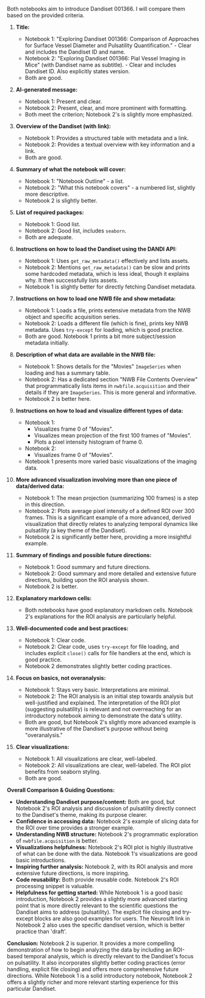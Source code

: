 Both notebooks aim to introduce Dandiset 001366. I will compare them based on the provided criteria.

1.  **Title:**
    *   Notebook 1: "Exploring Dandiset 001366: Comparison of Approaches for Surface Vessel Diameter and Pulsatility Quantification." - Clear and includes the Dandiset ID and name.
    *   Notebook 2: "Exploring Dandiset 001366: Pial Vessel Imaging in Mice" (with Dandiset name as subtitle). - Clear and includes Dandiset ID. Also explicitly states version.
    *   Both are good.

2.  **AI-generated message:**
    *   Notebook 1: Present and clear.
    *   Notebook 2: Present, clear, and more prominent with formatting.
    *   Both meet the criterion; Notebook 2's is slightly more emphasized.

3.  **Overview of the Dandiset (with link):**
    *   Notebook 1: Provides a structured table with metadata and a link.
    *   Notebook 2: Provides a textual overview with key information and a link.
    *   Both are good.

4.  **Summary of what the notebook will cover:**
    *   Notebook 1: "Notebook Outline" - a list.
    *   Notebook 2: "What this notebook covers" - a numbered list, slightly more descriptive.
    *   Notebook 2 is slightly better.

5.  **List of required packages:**
    *   Notebook 1: Good list.
    *   Notebook 2: Good list, includes `seaborn`.
    *   Both are adequate.

6.  **Instructions on how to load the Dandiset using the DANDI API:**
    *   Notebook 1: Uses `get_raw_metadata()` effectively and lists assets.
    *   Notebook 2: Mentions `get_raw_metadata()` can be slow and prints some hardcoded metadata, which is less ideal, though it explains why. It then successfully lists assets.
    *   Notebook 1 is slightly better for directly fetching Dandiset metadata.

7.  **Instructions on how to load one NWB file and show metadata:**
    *   Notebook 1: Loads a file, prints extensive metadata from the NWB object and specific acquisition series.
    *   Notebook 2: Loads a different file (which is fine), prints key NWB metadata. Uses `try-except` for loading, which is good practice.
    *   Both are good. Notebook 1 prints a bit more subject/session metadata initially.

8.  **Description of what data are available in the NWB file:**
    *   Notebook 1: Shows details for the "Movies" `ImageSeries` when loading and has a summary table.
    *   Notebook 2: Has a dedicated section "NWB File Contents Overview" that programmatically lists items in `nwbfile.acquisition` and their details if they are `ImageSeries`. This is more general and informative.
    *   Notebook 2 is better here.

9.  **Instructions on how to load and visualize different types of data:**
    *   Notebook 1:
        *   Visualizes frame 0 of "Movies".
        *   Visualizes mean projection of the first 100 frames of "Movies".
        *   Plots a pixel intensity histogram of frame 0.
    *   Notebook 2:
        *   Visualizes frame 0 of "Movies".
    *   Notebook 1 presents more varied basic visualizations of the imaging data.

10. **More advanced visualization involving more than one piece of data/derived data:**
    *   Notebook 1: The mean projection (summarizing 100 frames) is a step in this direction.
    *   Notebook 2: Plots average pixel intensity of a defined ROI over 300 frames. This is a significant example of a more advanced, derived visualization that directly relates to analyzing temporal dynamics like pulsatility (a key theme of the Dandiset).
    *   Notebook 2 is significantly better here, providing a more insightful example.

11. **Summary of findings and possible future directions:**
    *   Notebook 1: Good summary and future directions.
    *   Notebook 2: Good summary and more detailed and extensive future directions, building upon the ROI analysis shown.
    *   Notebook 2 is better.

12. **Explanatory markdown cells:**
    *   Both notebooks have good explanatory markdown cells. Notebook 2's explanations for the ROI analysis are particularly helpful.

13. **Well-documented code and best practices:**
    *   Notebook 1: Clear code.
    *   Notebook 2: Clear code, uses `try-except` for file loading, and includes explicit `close()` calls for file handlers at the end, which is good practice.
    *   Notebook 2 demonstrates slightly better coding practices.

14. **Focus on basics, not overanalysis:**
    *   Notebook 1: Stays very basic. Interpretations are minimal.
    *   Notebook 2: The ROI analysis is an initial step towards analysis but well-justified and explained. The interpretation of the ROI plot (suggesting pulsatility) is relevant and not overreaching for an introductory notebook aiming to demonstrate the data's utility.
    *   Both are good, but Notebook 2's slightly more advanced example is more illustrative of the Dandiset's purpose without being "overanalysis."

15. **Clear visualizations:**
    *   Notebook 1: All visualizations are clear, well-labeled.
    *   Notebook 2: All visualizations are clear, well-labeled. The ROI plot benefits from seaborn styling.
    *   Both are good.

**Overall Comparison & Guiding Questions:**

*   **Understanding Dandiset purpose/content:** Both are good, but Notebook 2's ROI analysis and discussion of pulsatility directly connect to the Dandiset's theme, making its purpose clearer.
*   **Confidence in accessing data:** Notebook 2's example of slicing data for the ROI over time provides a stronger example.
*   **Understanding NWB structure:** Notebook 2's programmatic exploration of `nwbfile.acquisition` is better.
*   **Visualizations helpfulness:** Notebook 2's ROI plot is highly illustrative of what can be done with the data. Notebook 1's visualizations are good basic introductions.
*   **Inspiring further analysis:** Notebook 2, with its ROI analysis and more extensive future directions, is more inspiring.
*   **Code reusability:** Both provide reusable code. Notebook 2's ROI processing snippet is valuable.
*   **Helpfulness for getting started:** While Notebook 1 is a good basic introduction, Notebook 2 provides a slightly more advanced starting point that is more directly relevant to the scientific questions the Dandiset aims to address (pulsatility). The explicit file closing and try-except blocks are also good examples for users. The Neurosift link in Notebook 2 also uses the specific dandiset version, which is better practice than 'draft'.

**Conclusion:**
Notebook 2 is superior. It provides a more compelling demonstration of how to begin analyzing the data by including an ROI-based temporal analysis, which is directly relevant to the Dandiset's focus on pulsatility. It also incorporates slightly better coding practices (error handling, explicit file closing) and offers more comprehensive future directions. While Notebook 1 is a solid introductory notebook, Notebook 2 offers a slightly richer and more relevant starting experience for this particular Dandiset.